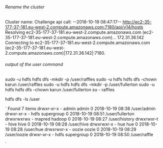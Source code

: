 ###### Rename the cluster

Cluster name: Challenge
api call: --2018-10-19 08:47:17--  http://ec2-35-177-37-181.eu-west-2.compute.amazonaws.com:7180/api/v14/hosts
Resolving ec2-35-177-37-181.eu-west-2.compute.amazonaws.com (ec2-35-177-37-181.eu-west-2.compute.amazonaws.com)... 172.31.36.142
Connecting to ec2-35-177-37-181.eu-west-2.compute.amazonaws.com (ec2-35-177-37-181.eu-west-2.compute.amazonaws.com)|172.31.36.142|:7180.


###### output of the user command
sudo -u hdfs hdfs dfs -mkdir -p /user/raffles
sudo -u hdfs hdfs dfs -chown karun /user/raffles
sudo -u hdfs hdfs dfs -mkdir -p /user/fullerton
sudo -u hdfs hdfs dfs -chown karun /user/fullerton
su - raffles

hdfs dfs -ls /user


`
Found 7 items
drwxr-xr-x   - admin  admin               0 2018-10-19 08:38 /user/admin
drwxr-xr-x   - hdfs   supergroup          0 2018-10-19 08:51 /user/fullerton
drwxrwxrwx   - mapred hadoop              0 2018-10-19 08:27 /user/history
drwxrwxr-t   - hive   hive                0 2018-10-19 08:28 /user/hive
drwxrwxr-x   - hue    hue                 0 2018-10-19 08:28 /user/hue
drwxrwxr-x   - oozie  oozie               0 2018-10-19 08:29 /user/oozie
drwxr-xr-x   - hdfs   supergroup          0 2018-10-19 08:50 /user/raffle

`